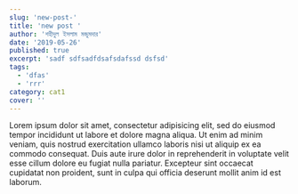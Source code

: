 ```yaml
---
slug: 'new-post-'
title: 'new post '
author: 'শহীদুল ইসলাম মজুমদার'
date: '2019-05-26'
published: true
excerpt: 'sadf sdfsadfdsafsdafssd dsfsd'
tags:
  - 'dfas'
  - 'rrr'
category: cat1
cover: ''
---
```


Lorem ipsum dolor sit amet, consectetur adipisicing elit, sed do eiusmod tempor incididunt ut labore et dolore magna aliqua. Ut enim ad minim veniam, quis nostrud exercitation ullamco laboris nisi ut aliquip ex ea commodo consequat. Duis aute irure dolor in reprehenderit in voluptate velit esse cillum dolore eu fugiat nulla pariatur. Excepteur sint occaecat cupidatat non proident, sunt in culpa qui officia deserunt mollit anim id est laborum.

